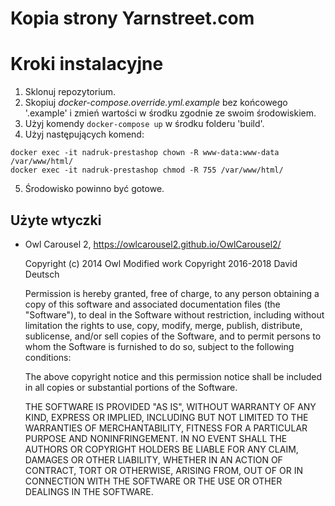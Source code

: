 # Kopia strony Yarnstreet.com

# Kroki instalacyjne
1. Sklonuj repozytorium.
2. Skopiuj *docker-compose.override.yml.example* bez końcowego '.example' i zmień wartości w środku zgodnie ze swoim środowiskiem.
3. Użyj komendy `docker-compose up` w środku folderu 'build'.
4. Użyj następujących komend:
```
docker exec -it nadruk-prestashop chown -R www-data:www-data /var/www/html/
docker exec -it nadruk-prestashop chmod -R 755 /var/www/html/
```
5. Środowisko powinno być gotowe.






## Użyte wtyczki
- Owl Carousel 2, https://owlcarousel2.github.io/OwlCarousel2/ 
    
    Copyright (c) 2014 Owl
    Modified work Copyright 2016-2018 David Deutsch

    Permission is hereby granted, free of charge, to any person
obtaining a copy of this software and associated documentation
files (the "Software"), to deal in the Software without
restriction, including without limitation the rights to use,
copy, modify, merge, publish, distribute, sublicense, and/or sell
copies of the Software, and to permit persons to whom the
Software is furnished to do so, subject to the following
conditions:

    The above copyright notice and this permission notice shall be
included in all copies or substantial portions of the Software.

    THE SOFTWARE IS PROVIDED "AS IS", WITHOUT WARRANTY OF ANY KIND,
EXPRESS OR IMPLIED, INCLUDING BUT NOT LIMITED TO THE WARRANTIES
OF MERCHANTABILITY, FITNESS FOR A PARTICULAR PURPOSE AND
NONINFRINGEMENT. IN NO EVENT SHALL THE AUTHORS OR COPYRIGHT
HOLDERS BE LIABLE FOR ANY CLAIM, DAMAGES OR OTHER LIABILITY,
WHETHER IN AN ACTION OF CONTRACT, TORT OR OTHERWISE, ARISING
FROM, OUT OF OR IN CONNECTION WITH THE SOFTWARE OR THE USE OR
OTHER DEALINGS IN THE SOFTWARE.
